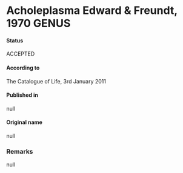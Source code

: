 # Acholeplasma Edward & Freundt, 1970 GENUS

#### Status
ACCEPTED

#### According to
The Catalogue of Life, 3rd January 2011

#### Published in
null

#### Original name
null

### Remarks
null